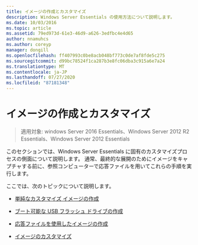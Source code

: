 ```yaml
---
title: イメージの作成とカスタマイズ
description: Windows Server Essentials の使用方法について説明します。
ms.date: 10/03/2016
ms.topic: article
ms.assetid: 79ed973d-61e3-46d9-a626-3edfbc4e4d65
author: nnamuhcs
ms.author: coreyp
manager: dongill
ms.openlocfilehash: ff407993c0be8acb048bf773c0de7af8fde5c275
ms.sourcegitcommit: d99bc78524f1ca287b3e8fc06dba3c915a6e7a24
ms.translationtype: MT
ms.contentlocale: ja-JP
ms.lasthandoff: 07/27/2020
ms.locfileid: "87181348"
---
```

# <a name="creating-and-customizing-the-image"></a>イメージの作成とカスタマイズ

>適用対象: windows Server 2016 Essentials、Windows Server 2012 R2 Essentials、Windows Server 2012 Essentials

このセクションでは、Windows Server Essentials に固有のカスタマイズプロセスの側面について説明します。 通常、最終的な展開のためにイメージをキャプチャする前に、参照コンピューターで応答ファイルを用いてこれらの手順を実行します。

 ここでは、次のトピックについて説明します。


-   [単純なカスタマイズ イメージの作成](Create-a-Simple-Customized-Image.md)

-   [ブート可能な USB フラッシュ ドライブの作成](Create-a-Bootable-USB-Flash-Drive.md)

-   [応答ファイルを使用したイメージの作成](Create-an-Image-By-Using-Answer-Files.md)

-   [イメージのカスタマイズ](Customize-the-Image.md)


